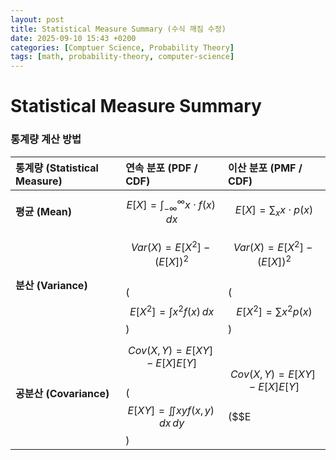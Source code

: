 ```yaml
---
layout: post
title: Statistical Measure Summary (수식 깨짐 수정)
date: 2025-09-10 15:43 +0200
categories: [Comptuer Science, Probability Theory]
tags: [math, probability-theory, computer-science]
---
```


# Statistical Measure Summary

### 통계량 계산 방법

| 통계량 (Statistical Measure) | 연속 분포 (PDF / CDF) | 이산 분포 (PMF / CDF) |
| :--- | :--- | :--- |
| **평균 (Mean)** | $$E[X] = \int_{-\infty}^{\infty} x \cdot f(x) \,dx$$ | $$E[X] = \sum_{x} x \cdot p(x)$$ |
| **분산 (Variance)** | $$Var(X) = E[X^2] - (E[X])^2$$<br>($$E[X^2] = \int x^2 f(x) \,dx$$) | $$Var(X) = E[X^2] - (E[X])^2$$<br>($$E[X^2] = \sum x^2 p(x)$$)|
| **공분산 (Covariance)** | $$Cov(X, Y) = E[XY] - E[X]E[Y]$$<br>($$E[XY] = \iint xy f(x,y) \,dx\,dy$$) | $$Cov(X, Y) = E[XY] - E[X]E[Y]$$<br>($$E